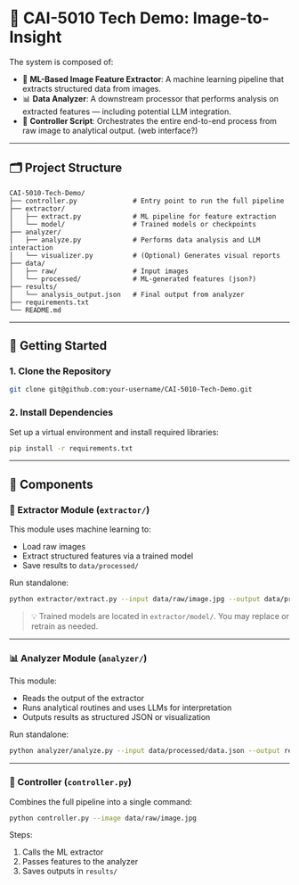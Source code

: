 # 🤖 CAI-5010 Tech Demo: Image-to-Insight

The system is composed of:

- 🧠 **ML-Based Image Feature Extractor**: A machine learning pipeline that extracts structured data from images.
- 📊 **Data Analyzer**: A downstream processor that performs analysis on extracted features — including potential LLM integration.
- 🧵 **Controller Script**: Orchestrates the entire end-to-end process from raw image to analytical output. (web interface?)

---

## 🗂️ Project Structure

```
CAI-5010-Tech-Demo/
├── controller.py              # Entry point to run the full pipeline
├── extractor/
│   ├── extract.py             # ML pipeline for feature extraction
│   └── model/                 # Trained models or checkpoints
├── analyzer/
│   ├── analyze.py             # Performs data analysis and LLM interaction
│   └── visualizer.py          # (Optional) Generates visual reports
├── data/
│   ├── raw/                   # Input images
│   └── processed/             # ML-generated features (json?)
├── results/
│   └── analysis_output.json   # Final output from analyzer
├── requirements.txt
└── README.md
```

---

## 🚀 Getting Started

### 1. Clone the Repository

```bash
git clone git@github.com:your-username/CAI-5010-Tech-Demo.git
```

### 2. Install Dependencies

Set up a virtual environment and install required libraries:

```bash
pip install -r requirements.txt
```

---

## 🧩 Components

### 🔬 Extractor Module (`extractor/`)

This module uses machine learning to:

- Load raw images
- Extract structured features via a trained model
- Save results to `data/processed/`

Run standalone:

```bash
python extractor/extract.py --input data/raw/image.jpg --output data/processed/data.json
```

> 💡 Trained models are located in `extractor/model/`. You may replace or retrain as needed.

---

### 📊 Analyzer Module (`analyzer/`)

This module:

- Reads the output of the extractor
- Runs analytical routines and uses LLMs for interpretation
- Outputs results as structured JSON or visualization

Run standalone:

```bash
python analyzer/analyze.py --input data/processed/data.json --output results/analysis_output.json
```

---

### 🧵 Controller (`controller.py`)

Combines the full pipeline into a single command:

```bash
python controller.py --image data/raw/image.jpg
```

Steps:

1. Calls the ML extractor
2. Passes features to the analyzer
3. Saves outputs in `results/`
